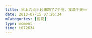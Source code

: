 ```yaml
---
title: 早上六点半起来跑了7个圈，我滴个天💀💀
date: 2013-07-15 07:26:34
mCategories: [说说]
type: moment
time: t072634
---
```


